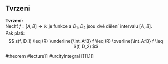 ## Tvrzeni

**Tvrzení:**  
Nechť $f : [A, B] \to \mathbb{R}$ je funkce a $D_1$, $D_2$ jsou dvě dělení intervalu $[A, B]$.  
Pak platí:
$$
s(f, D_1) \leq (R) \underline{\int_A^B} f \leq (R) \overline{\int_A^B} f \leq S(f, D_2)
$$




#theorem #lecture11 #urcityIntegral 
[[11.1]]